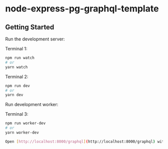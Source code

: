 # node-express-pg-graphql-template

## Getting Started

Run the development server:

Terminal 1:

```bash
npm run watch
# or
yarn watch
```

Terminal 2:

```bash
npm run dev
# or
yarn dev
```

Run development worker:

Terminal 3:

```bash
npm run worker-dev
# or
yarn worker-dev

Open [http://localhost:8000/graphql](http://localhost:8000/graphql) with your browser.
```
